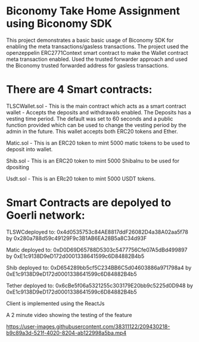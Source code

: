 # Biconomy Take Home Assignment using Biconomy SDK

This project demonstrates a basic basic usage of Biconomy SDK for enabling the meta transactions/gasless transactions.
The project used the openzeppelin ERC2771Context smart contract to make the Wallet contract meta transaction enabled.
Used the trusted forwarder approach and used the Biconomy trusted forwarded address for gasless transactions.



# There are 4 Smart contracts:

TLSCWallet.sol - This is the main contract which acts as a smart contract wallet - Accepts the deposits and withdrawals enabled.
                 The Deposits has a vesting time period. The default was set to 60 seconds and a public function provided which 
                 can be used to change the vesting period by the admin in the future. This wallet accepts both ERC20 tokens and Ether.
                 
                 
Matic.sol  -     This is an ERC20 token to mint 5000 matic tokens to be used to deposit into wallet.


Shib.sol   -     This is an ERC20 token to mint 5000 ShibaInu to be used for dpositing


Usdt.sol   -     This is an ERc20 token to mint 5000 USDT tokens.

# Smart Contracts are depolyed to Goerli network:

TLSWCdeployed to: 0x4d0535753c84AE8817ddF26082D4a38A02aa5f78 by 0x280a788d59c49129F9c3B1AB6EA28B5a8C34d93F

Matic deployed to: 0xD0D69D65788D5303c5477756Cfe07A5dBd499897 by 0xE1c9138D9eD172d0001338641599c6D84882B4b5

Shib deployed to: 0xD654289bb5cf5C234BB6C5d04603886a971798a4 by 0xE1c9138D9eD172d0001338641599c6D84882B4b5

Tether deployed to: 0x6cBe5f06a5321255c303179E20bb9c5225d0D948 by 0xE1c9138D9eD172d0001338641599c6D84882B4b5



Client is implemented using the ReactJs

A 2 minute video showing the testing of the feature




https://user-images.githubusercontent.com/38311122/209430218-b9c89a3d-521f-4020-8204-ab122998a5ba.mp4


